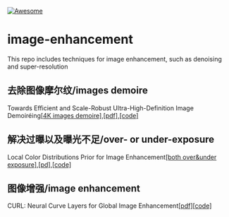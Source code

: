 [![Awesome](https://awesome.re/badge.svg)](https://awesome.re)
# image-enhancement
This repo includes techniques for image enhancement, such as denoising and super-resolution
## 去除图像摩尔纹/images demoire
Towards Efficient and Scale-Robust Ultra-High-Definition Image Demoiréing[[4K images demoire]](),[[pdf]](https://arxiv.org/pdf/2207.09935),[[code]](https://github.com/onpix/LCDPNet)   
## 解决过曝以及曝光不足/over- or under-exposure  
Local Color Distributions Prior for Image Enhancement[[both over&under exposure]](),[[pd]](https://www.cs.cityu.edu.hk/~rynson/papers/eccv22b.pdf),[[code]](https://github.com/onpix/LCDPNet)  
## 图像增强/image enhancement
CURL: Neural Curve Layers for Global Image Enhancement[[pdf]](https://paperswithcode.com/paper/difar-deep-image-formation-and-retouching)[[code]](https://github.com/sjmoran/CURL)
